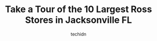 ---
layout: ampstory
image: https://i0.wp.com/www.depkes.org/wp-content/uploads/2023/06/ross-0-in-jacksonville-fl-1685966163.jpeg?resize=640,853
author: techidn
featured: false
description: Discover the impressive array of Ross options in Jacksonville FL, where you can find 10 of the largest Ross establishments in the area. From renowned classics to hidden gems, Jacksonville FL
title: Take a Tour of the 10 Largest Ross Stores in Jacksonville FL
cover:
   title: Take a Tour of the 10 Largest Ross Stores in Jacksonville FL
   subtitle: Rickpate
   background: https://www.depkes.org/wp-content/uploads/2023/06/ross-0-in-jacksonville-fl-1685966163.jpeg

pages: 
 - layout: thirds
   top: <h1>#1 Ross Dress for Less</h1>
   bottom: "<p>Ross is pretty great. Has a decent selection of different clothing styles. Sizes are not all inclusive. They had barely any pants in my size very disappointing. They need</p>"
   background: https://www.depkes.org/wp-content/uploads/2023/06/ross-1-in-jacksonville-fl-1685966163.jpeg
   backgroundblur: true
 - layout: thirds
   top: <h1>#2 Ross Dress for Less</h1>
   bottom: "<p>510 Blanding Blvd, Orange Park, FL 32073, United States</p>"
   background: https://www.depkes.org/wp-content/uploads/2023/06/ross-2-in-jacksonville-fl-1685966164.jpeg
   cta:
      link: https://www.depkes.org/blog/take-a-tour-of-the-10-largest-ross-stores-in-jacksonville-fl/
      text: Take a Tour of the 10 Largest Ross Stores in Jacksonville FL
 - layout: thirds
   top: <h1>#3 Ross Dress for Less</h1>
   bottom: "<p>651 Commerce Center Dr, Jacksonville, FL 32225, United States</p>"
   background: https://www.depkes.org/wp-content/uploads/2023/06/ross-3-in-jacksonville-fl-1685966164.jpeg
   cta:
      link: https://www.depkes.org/blog/take-a-tour-of-the-10-largest-ross-stores-in-jacksonville-fl/
      text: Take a Tour of the 10 Largest Ross Stores in Jacksonville FL
 - layout: thirds
   top: <h1>#4 Ross Dress for Less</h1>
   bottom: "<p>9625 Crosshill Blvd, Jacksonville, FL 32222, United States</p>"
   background: https://images.unsplash.com/photo-1489694553447-4c9339da310d?ixlib=rb-4.0.3&ixid=MnwxMjA3fDB8MHxwaG90by1wYWdlfHx8fGVufDB8fHx8&auto=format&fit=crop&w=640&h=853&q=80
   cta:
      link: https://www.depkes.org/blog/take-a-tour-of-the-10-largest-ross-stores-in-jacksonville-fl/
      text: Take a Tour of the 10 Largest Ross Stores in Jacksonville FL
 - layout: thirds
   top: <h1>#5 Ross Dress for Less</h1>
   bottom: "<p>11900 Atlantic Blvd, Jacksonville, FL 32225, United States</p>"
   background: https://images.unsplash.com/photo-1489648022186-8f49310909a0?ixlib=rb-4.0.3&ixid=MnwxMjA3fDB8MHxwaG90by1wYWdlfHx8fGVufDB8fHx8&auto=format&fit=crop&w=640&h=853&q=80
   cta:
      link: https://www.depkes.org/blog/take-a-tour-of-the-10-largest-ross-stores-in-jacksonville-fl/
      text: Take a Tour of the 10 Largest Ross Stores in Jacksonville FL
 - layout: thirds
   top: <h1>#6 Ross Dress for Less</h1>
   bottom: "<p>463915 State Rd 200, Yulee, FL 32097, United States</p>"
   background: https://images.unsplash.com/photo-1599422314077-f4dfdaa4cd09?ixlib=rb-4.0.3&ixid=MnwxMjA3fDB8MHxwaG90by1wYWdlfHx8fGVufDB8fHx8&auto=format&fit=crop&w=640&h=853&q=80
   cta:
      link: https://www.depkes.org/blog/take-a-tour-of-the-10-largest-ross-stores-in-jacksonville-fl/
      text: Take a Tour of the 10 Largest Ross Stores in Jacksonville FL
 - layout: thirds
   top: <h1>#7 Ross Dress for Less</h1>
   bottom: "<p>3876 S 3rd St, Jacksonville Beach, FL 32250, United States</p>"
   background: https://images.unsplash.com/photo-1604871000636-074fa5117945?ixlib=rb-4.0.3&ixid=MnwxMjA3fDB8MHxwaG90by1wYWdlfHx8fGVufDB8fHx8&auto=format&fit=crop&w=640&h=853&q=80
   cta:
      link: https://www.depkes.org/blog/take-a-tour-of-the-10-largest-ross-stores-in-jacksonville-fl/
      text: Take a Tour of the 10 Largest Ross Stores in Jacksonville FL
 - layout: thirds
   middle: Continue reading...
   background: https://images.unsplash.com/photo-1527067829737-402993088e6b?ixlib=rb-4.0.3&ixid=MnwxMjA3fDB8MHxwaG90by1wYWdlfHx8fGVufDB8fHx8&auto=format&fit=crop&w=640&h=853&q=80
   cta:
      link: https://www.depkes.org/blog/take-a-tour-of-the-10-largest-ross-stores-in-jacksonville-fl/
      text: Take a Tour of the 10 Largest Ross Stores in Jacksonville FL
      
---